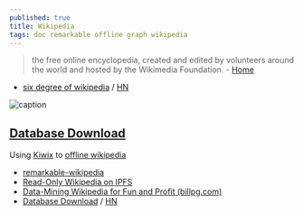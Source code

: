 ```yaml
---
published: true
title: Wikipedia
tags: doc remarkable offline graph wikipedia
---
```

> the free online encyclopedia, created and edited by volunteers around the world and hosted by the Wikimedia Foundation. - [Home](https://www.wikipedia.org/)

- [six degree of wikipedia](https://www.sixdegreesofwikipedia.com/?source=yves&target=memento) / [HN](https://news.ycombinator.com/item?id=28595821)


![caption](https://duckduckgo.com/i/a96348db.png)

## [Database Download](https://en.wikipedia.org/wiki/Wikipedia:Database_download)

Using [Kiwix](https://www.kiwix.org/en/) to [offline wikipedia](https://wastalinux.org/tutorials/kiwix/)

- [remarkable-wikipedia](https://github.com/dps/remarkable-wikipedia)
- [Read-Only Wikipedia on IPFS](https://github.com/ipfs/distributed-wikipedia-mirror#goal-1-read-only-wikipedia-on-ipfs)
- [Data-Mining Wikipedia for Fun and Profit (billpg.com)](https://news.ycombinator.com/item?id=28234122)
- [ Database Download](https://en.wikipedia.org/wiki/Wikipedia:Database_download) / [HN](https://news.ycombinator.com/item?id=43811732)
